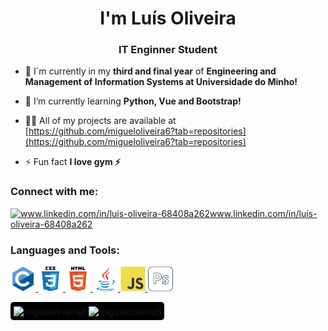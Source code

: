 <h1 align="center">I'm Luís Oliveira</h1>
<h3 align="center">IT Enginner Student</h3>

- 🔭 I´m currently in my **third and final year** of **Engineering and Management of Information Systems at Universidade do Minho!**

- 🌱 I’m currently learning **Python, Vue and Bootstrap!**

- 👨‍💻 All of my projects are available at [https://github.com/migueloliveira6?tab=repositories](https://github.com/migueloliveira6?tab=repositories)

- ⚡ Fun fact **I love gym ⚡**

<h3 align="left">Connect with me:</h3>
<p align="left">
<a href="https://linkedin.com/in/luís-oliveira-68408a262" target="blank"><img align="center" src="https://raw.githubusercontent.com/rahuldkjain/github-profile-readme-generator/master/src/images/icons/Social/linked-in-alt.svg" alt="www.linkedin.com/in/luís-oliveira-68408a262www.linkedin.com/in/luís-oliveira-68408a262" height="30" width="40" /></a>
</p>

<h3 align="left">Languages and Tools:</h3>
<p align="left"> <a href="https://www.cprogramming.com/" target="_blank" rel="noreferrer"> <img src="https://raw.githubusercontent.com/devicons/devicon/master/icons/c/c-original.svg" alt="c" width="40" height="40"/> </a> <a href="https://www.w3schools.com/css/" target="_blank" rel="noreferrer"> <img src="https://raw.githubusercontent.com/devicons/devicon/master/icons/css3/css3-original-wordmark.svg" alt="css3" width="40" height="40"/> </a> <a href="https://www.w3.org/html/" target="_blank" rel="noreferrer"> <img src="https://raw.githubusercontent.com/devicons/devicon/master/icons/html5/html5-original-wordmark.svg" alt="html5" width="40" height="40"/> </a> <a href="https://www.java.com" target="_blank" rel="noreferrer"> <img src="https://raw.githubusercontent.com/devicons/devicon/master/icons/java/java-original.svg" alt="java" width="40" height="40"/> </a> <a href="https://developer.mozilla.org/en-US/docs/Web/JavaScript" target="_blank" rel="noreferrer"> <img src="https://raw.githubusercontent.com/devicons/devicon/master/icons/javascript/javascript-original.svg" alt="javascript" width="40" height="40"/> </a> <a href="https://www.photoshop.com/en" target="_blank" rel="noreferrer"> <img src="https://raw.githubusercontent.com/devicons/devicon/master/icons/photoshop/photoshop-line.svg" alt="photoshop" width="40" height="40"/> </a> </p>

<div style="background-color: black; padding: 5px; display: inline-block; border-radius: 5px;">
    <img align="center" src="https://github-readme-stats.vercel.app/api?username=migueloliveira6&show_icons=true&locale=en&theme=dark" alt="migueloliveira6" />
    <img align="center" src="https://github-readme-stats.vercel.app/api/top-langs?username=migueloliveira6&show_icons=true&locale=en&layout=compact&theme=dark" alt="migueloliveira6" 
</div>
